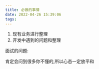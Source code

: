```yaml
---
title: 必做的事情
date: 2022-04-26 15:39:06
tags:
---
```

1. 现有业务进行整理
2. 开发中遇到的问题和整理


面试的问题:

肯定会问到很多你不懂的,所以心态一定放平和